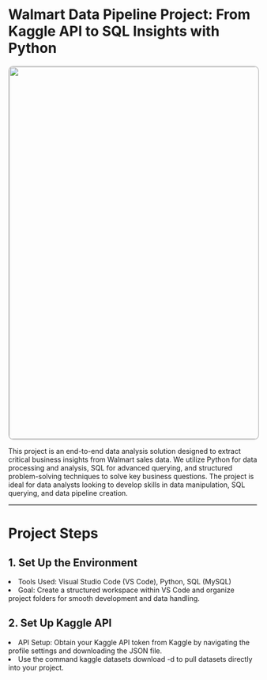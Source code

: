 <h1>Walmart Data Pipeline Project: From Kaggle API to SQL Insights with Python </h1>
<!-- <hr style="border: 0.5px solid #999;">
 -->

<p align="center">
  <img alt="walmart_project-piplelines" src="https://github.com/user-attachments/assets/1bd7d129-594b-4c8e-8b93-e2edb555ff83"  width="1598" height="753" style="border: 2px solid #ccc; border-radius: 10px;" width="700"/>
</p>
<P> This project is an end-to-end data analysis solution designed to extract critical business insights from Walmart sales data. We utilize Python for data processing and analysis, SQL for advanced querying, and structured problem-solving techniques to solve key business questions. The project is ideal for data analysts looking to develop skills in data manipulation, SQL querying, and data pipeline creation.
</P>
<hr style="border: 0.5px solid #bbb;">

<h1> Project Steps </h1>

<h2> 1. Set Up the Environment </h2>
  <li>Tools Used: Visual Studio Code (VS Code), Python, SQL (MySQL)</li>
  <li>Goal: Create a structured workspace within VS Code and organize project folders for smooth development and data handling.</li>

<h2> 2. Set Up Kaggle API </h2>
  <li>API Setup: Obtain your Kaggle API token from Kaggle by navigating the profile settings and downloading the JSON file.</li>
  <li>Use the command kaggle datasets download -d <dataset-path> to pull datasets directly into your project.</li>



